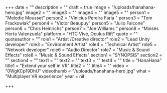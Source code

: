 +++
date = ""
description = ""
draft = true
image = "/uploads/hanahana-hero.jpg"
image2 = ""
image3 = ""
image4 = ""
image5 = ""
person1 = "Melodie Mousset"
person2 = "Vinicius Pereira Faria "
person3 = "Tom Frackowiak"
person4 = "Victor Beaupuy"
person5 = "Julio Falcone"
person6 = "Chris Heinrichs"
person7 = "Joe Williams "
person8 = "Moisés Horta Valenzuela"
platform = "HTC Vive, Oculus Rift"
quote = ""
quoteauthor = ""
role1 = "Artist /Creative director"
role2 = "Lead Unity developer"
role3 = "Environment Artist"
role4 = "Technical Artist"
role5 = "Network developer"
role6 = "Audio Director"
role7 = "Music & Sound Effects"
role8 = "Music & Sound Effects"
section1 = "SYNOPSIS"
section2 = ""
section4 = ""
text1 = ""
text2 = ""
text3 = ""
text4 = ""
title = "HanaHana"
title1 = "Extend your self in VR"
title2 = ""
title4 = ""
video = "0WgKCp19DhU"
videothumb = "/uploads/hanahana-hero.jpg"
what = "Multiplayer VR experience"
year = nil

+++
